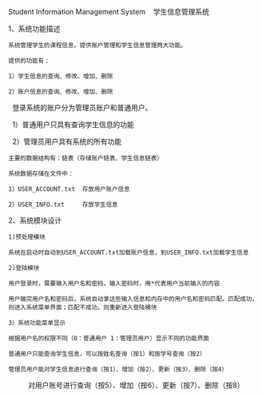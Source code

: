 Student Information Management System    学生信息管理系统

1、系统功能描述

	系统管理学生的课程信息，提供账户管理和学生信息管理两大功能。
	
	提供的功能有：
		
  	1）学生信息的查询、修改、增加、删除
		
 	2）账户信息的查询、修改、增加、删除
  
  	登录系统的账户分为管理员账户和普通用户。
		
  	1）普通用户只具有查询学生信息的功能
		
  	2）管理员用户具有系统的所有功能
  
  	主要的数据结构有：链表（存储账户链表、学生信息链表）
  
  	系统数据存储在文件中：
  
  	1）USER_ACCOUNT.txt  存放用户账户信息
		
  	2）USER_INFO.txt     存放学生信息

2、系统模块设计
	
	1)预处理模块
	
	系统在启动时自动到USER_ACCOUNT.txt加载账户信息，到USER_INFO.txt加载学生信息
	
	2)登陆模块
	
	用户登录时，需要输入用户名和密码，输入密码时，用*代表用户当前输入的内容
	
	用户输完用户名和密码后，系统自动拿这些输入信息和内存中的用户名和密码匹配。匹配成功，则进入系统菜单界面；匹配不成功，则重新进入登陆模块
	
	3）系统功能菜单显示
	
	根据用户名的权限不同（0：普通用户 1：管理员用户）显示不同的功能界面
	
	普通用户只能查询学生信息，可以按姓名查询（按1）和按学号查询（按2）
	
	管理员用户能对学生信息进行查询（按1）、增加（按2）、更新（按3）、删除（按4）
          	   对用户账号进行查询（按5）、增加（按6）、更新（按7）、删除（按8）
	
	
	
	
